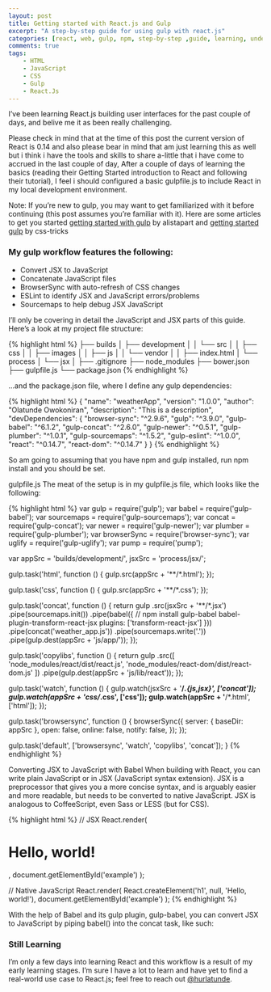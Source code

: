 ```yaml
---
layout: post
title: Getting started with React.js and Gulp
excerpt: "A step-by-step guide for using gulp with react.js"
categories: [react, web, gulp, npm, step-by-step ,guide, learning, understand react]
comments: true
tags:
    - HTML
    - JavaScript
    - CSS
    - Gulp
    - React.Js
---
```


I’ve been learning React.js building user interfaces for the past couple of days, and belive me it as been really challenging.

Please check in mind that at the time of this post the current version of React is 0.14 and also please bear in mind that am just learning this as well but i think i have the tools and skills to share a-little that i have come to accrued in the last couple of day, After a couple of days of learning the basics (reading their Getting Started introduction to React and following their tutorial), I feel i should configured a basic gulpfile.js to include React in my local development environment.


Note: If you’re new to gulp, you may want to get familiarized with it before continuing (this post assumes you’re familiar with it). 
Here are some articles to get you started [getting started with gulp](http://alistapart.com/blog/post/getting-started-with-gulp) by alistapart and 
[getting started gulp](https://css-tricks.com/getting-started-gulp/) by css-tricks


### My gulp workflow features the following:

* Convert JSX to JavaScript
* Concatenate JavaScript files
* BrowserSync with auto-refresh of CSS changes
* ESLint to identify JSX and JavaScript errors/problems
* Sourcemaps to help debug JSX JavaScript

I’ll only be covering in detail the JavaScript and JSX parts of this guide. Here’s a look at my project file structure:

{% highlight html %}
├── builds
│   ├── development
│   │   └── src
│   │       ├── css
│   │       ├── images
│   │       ├── js
│   │       └── vendor
│   │   ├── index.html
│   └── process
│       └── jsx
│
├── .gitignore
├── node_modules
├── bower.json
├── gulpfile.js
└── package.json
{% endhighlight %}

…and the package.json file, where I define any gulp dependencies:

{% highlight html %}
{
  "name": "weatherApp",
  "version": "1.0.0",
  "author": "Olatunde Owokoniran",
  "description": "This is a description",
  "devDependencies": {
    "browser-sync": "^2.9.6",
    "gulp": "^3.9.0",
    "gulp-babel": "^6.1.2",
    "gulp-concat": "^2.6.0",
    "gulp-newer": "^0.5.1",
    "gulp-plumber": "^1.0.1",
    "gulp-sourcemaps": "^1.5.2",
    "gulp-eslint": "^1.0.0",
    "react": "^0.14.7",
    "react-dom": "^0.14.7"
  }
}
{% endhighlight %}

So am going to assuming that you have npm and gulp installed, run npm install and you should be set.

gulpfile.js
The meat of the setup is in my gulpfile.js file, which looks like the following:

{% highlight html %}
var gulp          = require('gulp');
var babel         = require('gulp-babel');
var sourcemaps    = require('gulp-sourcemaps');
var concat        = require('gulp-concat');
var newer         = require('gulp-newer');
var plumber       = require('gulp-plumber');
var browserSync   = require('browser-sync');
var uglify        = require('gulp-uglify');
var pump          = require('pump');

var appSrc = 'builds/development/',
    jsxSrc = 'process/jsx/';

gulp.task('html', function () {
    gulp.src(appSrc + '**/*.html');
});

gulp.task('css', function () {
    gulp.src(appSrc + '**/*.css');
});

gulp.task('concat', function () {
    return gulp
        .src(jsxSrc + '**/*.jsx')
        .pipe(sourcemaps.init())
        .pipe(babel({
            // npm install gulp-babel babel-plugin-transform-react-jsx
            plugins: ['transform-react-jsx']
        }))
        .pipe(concat('weather_app.js'))
        .pipe(sourcemaps.write('.'))
        .pipe(gulp.dest(appSrc + 'js/app/'));
});

gulp.task('copylibs', function () {
    return gulp
        .src([
            'node_modules/react/dist/react.js',
            'node_modules/react-dom/dist/react-dom.js'
        ])
        .pipe(gulp.dest(appSrc + 'js/lib/react'));
});

gulp.task('watch', function () {
    gulp.watch(jsxSrc + '**/*.{js,jsx}', ['concat']);
    gulp.watch(appSrc + 'css/*.css', ['css']);
    gulp.watch(appSrc + '**/*.html', ['html']);
});

gulp.task('browsersync', function () {
    browserSync({
        server: {
            baseDir: appSrc
        },
        open: false,
        online: false,
        notify: false,
    });
});

gulp.task('default', ['browsersync', 'watch', 'copylibs', 'concat']);
}
{% endhighlight %}


Converting JSX to JavaScript with Babel
When building with React, you can write plain JavaScript or in JSX (JavaScript syntax extension). JSX is a preprocessor that gives you a more concise syntax, and is arguably easier and more readable, but needs to be converted to native JavaScript. JSX is analogous to CoffeeScript, even Sass or LESS (but for CSS).

{% highlight html %}
// JSX
React.render(
  <h1>Hello, world!</h1>,
  document.getElementById('example')
);

// Native JavaScript
React.render(
  React.createElement('h1', null, 'Hello, world!'),
  document.getElementById('example')
);
{% endhighlight %}


With the help of Babel and its gulp plugin, gulp-babel, you can convert JSX to JavaScript by piping babel() into the concat task, like such:

### Still Learning
I’m only a few days into learning React and this workflow is a result of my early learning stages. I’m sure I have a lot to learn and have yet to find a real-world use case to React.js; feel free to reach out [@hurlatunde](https://twitter.com/hurlatunde/).

